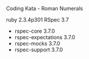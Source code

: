 Coding Kata - Roman Numerals

ruby 2.3.4p301
RSpec 3.7
  - rspec-core 3.7.0
  - rspec-expectations 3.7.0
  - rspec-mocks 3.7.0
  - rspec-support 3.7.0
